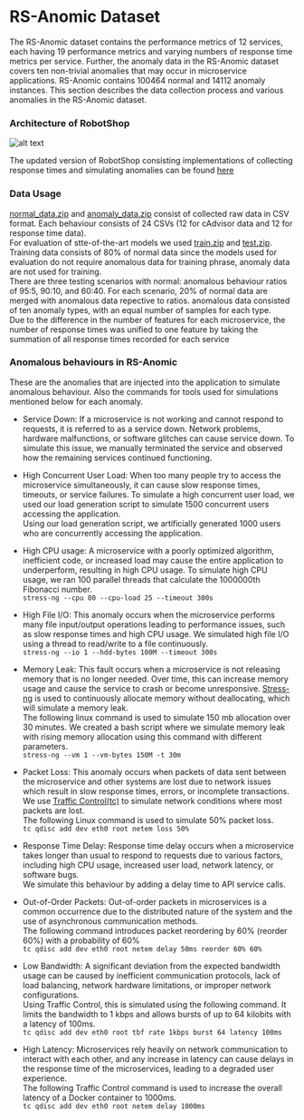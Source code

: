 # RS-Anomic Dataset
The RS-Anomic dataset contains the performance metrics of 12 services, each having 19 performance metrics and varying numbers of response time metrics per service. Further, the anomaly data in the RS-Anomic dataset covers ten non-trivial anomalies that may occur in microservice applications. RS-Anomic contains 100464 normal and 14112 anomaly instances. This section describes the data collection process and various anomalies in the RS-Anomic dataset.

### Architecture of RobotShop ###
![alt text](https://github.com/ms-anomaly/rs-anomic/blob/main/images/application_architecture.png?raw=true)

The updated version of RobotShop consisting implementations of collecting response times and simulating anomalies can be found [here](https://github.com/ms-anomaly/robot-shop)<br/>

### Data Usage
[normal_data.zip](https://github.com/ms-anomaly/rs-anomic/blob/main/normal_data.zip) and [anomaly_data.zip](https://github.com/ms-anomaly/rs-anomic/blob/main/anomaly_data.zip) consist of collected raw data in CSV format. Each behaviour consists of 24 CSVs (12 for cAdvisor data and 12 for response time data).<br/>
For evaluation of stte-of-the-art models we used [train.zip](https://github.com/ms-anomaly/rs-anomic/blob/main/train.zip) and [test.zip](https://github.com/ms-anomaly/rs-anomic/blob/main/test.zip). Training data consists of 80% of normal data since the models used for evaluation do not require anomalous data for training phrase, anomaly data are not used for training.<br/> 
There are three testing scenarios with normal: anomalous behaviour ratios of 95:5, 90:10, and 60:40. For each scenario, 20% of normal data are merged with anomalous data repective to ratios. anomalous data consisted of ten anomaly types, with an equal number of samples for each type. <br/>
Due to the difference in the number of features for each microservice, the number of response times was unified to one feature by taking the summation of all response times recorded for each service

### Anomalous behaviours in RS-Anomic ###
These are the anomalies that are injected into the application to simulate anomalous behaviour. Also the commands for tools used for simulations mentioned below for each anomaly. <br/>

* Service Down: If a microservice is not working and cannot respond to requests, it is referred to as a service down. Network problems, hardware malfunctions, or software glitches can cause service down. To simulate this issue, we manually terminated the service and observed how the remaining services continued functioning.

* High Concurrent User Load: When too many people try to access the microservice simultaneously, it can cause slow response times, timeouts, or service failures. To simulate a high concurrent user load, we used our load generation script to simulate 1500 concurrent users accessing the application. <br/>
Using our load generation script, we artificially generated 1000 users who are concurrently accessing the application.

* High CPU usage: A microservice with a poorly optimized algorithm, inefficient code, or increased load may cause the entire application to underperform, resulting in high CPU usage. To simulate high CPU usage, we ran 100 parallel threads that calculate the 1000000th Fibonacci number.<br />
```stress-ng --cpu 80 --cpu-load 25 --timeout 300s```

* High File I/O: This anomaly occurs when the microservice performs many file input/output operations leading to performance issues, such as slow response times and high CPU usage. We simulated high file I/O using a thread to read/write to a file continuously.<br />
```stress-ng --io 1 --hdd-bytes 100M --timeout 300s```

* Memory Leak: This fault occurs when a microservice is not releasing memory that is no longer needed. Over time, this can increase memory usage and cause the service to crash or become unresponsive. [Stress-ng](https://github.com/ColinIanKing/stress-ng) is used to continuously allocate memory without deallocating, which will simulate a memory leak.<br />
The following linux command is used to simulate 150 mb allocation over 30 minutes. We created a bash script where we simulate memory leak with rising memory allocation using this command with different parameters.<br />
```stress-ng --vm 1 --vm-bytes 150M -t 30m```

* Packet Loss: This anomaly occurs when packets of data sent between the microservice and other systems are lost due to network issues which result in slow response times, errors, or incomplete transactions. We use [Traffic Control(tc)](https://man7.org/linux/man-pages/man8/tc.8.html) to simulate network conditions where most packets are lost.<br />
The following Linux command is used to simulate 50% packet loss. <br />
```tc qdisc add dev eth0 root netem loss 50%```

* Response Time Delay: Response time delay occurs when a microservice takes longer than usual to respond to requests due to various factors, including high CPU usage, increased user load, network latency, or software bugs. <br/>
We simulate this behaviour by adding a delay time to API service calls.

* Out-of-Order Packets: Out-of-order packets in microservices is a common occurrence due to the distributed nature of the system and the use of asynchronous communication methods.<br />
The following command introduces packet reordering by 60% (reorder 60%) with a probability of 60%<br />
```tc qdisc add dev eth0 root netem delay 50ms reorder 60% 60%```

* Low Bandwidth: A significant deviation from the expected bandwidth usage can be caused by inefficient communication protocols, lack of load balancing, network hardware limitations, or improper network configurations.<br />
Using Traffic Control, this is simulated using the following command. It limits the bandwidth to 1 kbps and allows bursts of up to 64 kilobits with a latency of 100ms. <br />
```tc qdisc add dev eth0 root tbf rate 1kbps burst 64 latency 100ms```

* High Latency: Microservices rely heavily on network communication to interact with each other, and any increase in latency can cause delays in the response time of the microservices, leading to a degraded user experience.<br />
The following Traffic Control command is used to increase the overall latency of a Docker container to 1000ms.<br />
```tc qdisc add dev eth0 root netem delay 1000ms```
